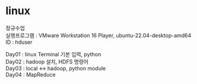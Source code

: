 # linux
정규수업   
실행프로그램 : VMware Workstation 16 Player, ubuntu-22.04-desktop-amd64   
ID : hduser   
      
Day01 : linux Terminal 기본 입력, python    
Day02 : hadoop 설치, HDFS 명령어   
Day03 : local <-> hadoop, python module   
Day04 : MapReduce       
 
   

          
   
   

